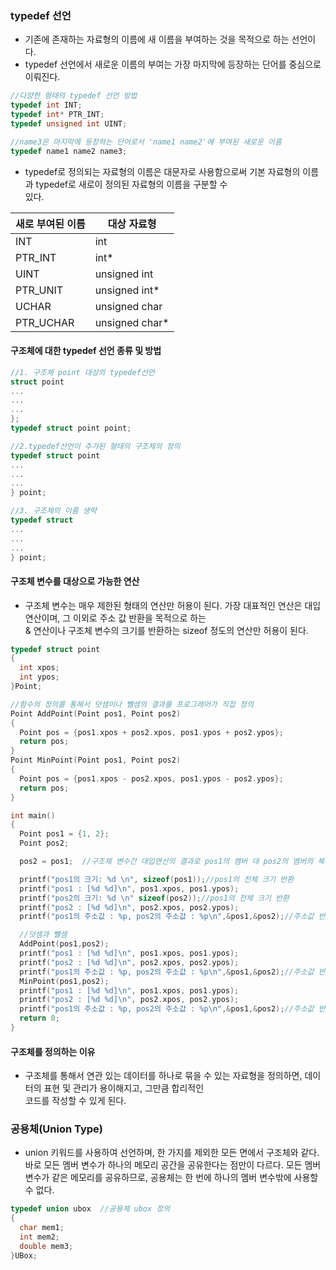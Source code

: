 ### typedef 선언
* 기존에 존재하는 자료형의 이름에 새 이름을 부여하는 것을 목적으로 하는 선언이다.
* typedef 선언에서 새로운 이름의 부여는 가장 마지막에 등장하는 단어를 중심으로 이뤄진다.
```cpp
//다양한 형태의 typedef 선언 방법
typedef int INT;
typedef int* PTR_INT;
typedef unsigned int UINT;

//name3은 마지막에 등장하는 단어로서 'name1 name2'에 부여된 새로운 이름
typedef name1 name2 name3;
```
* typedef로 정의되는 자료형의 이름은 대문자로 사용함으로써 기본 자료형의 이름과 typedef로 새로이 정의된 자료형의 이름을 구분할 수 <br/>있다.

|새로 부여된 이름|대상 자료형|
|-|-|
|INT|int|
|PTR_INT|int*|
|UINT|unsigned int|
|PTR_UNIT|unsigned int*|
|UCHAR|unsigned char|
PTR_UCHAR|unsigned char*|

#### 구조체에 대한 typedef 선언 종류 및 방법
```cpp
//1. 구조체 point 대상의 typedef선언
struct point
...
...
...
};
typedef struct point point;

//2.typedef선언이 추가된 형태의 구조체의 정의
typedef struct point
...
...
...
} point;

//3. 구조체의 이름 생략
typedef struct
...
...
...
} point;
```
#### 구조체 변수를 대상으로 가능한 연산
* 구조체 변수는 매우 제한된 형태의 연산만 허용이 된다. 가장 대표적인 연산은 대입연산이며, 그 이외로 주소 값 반환을 목적으로 하는 <br/>& 연산이나 구조체 변수의 크기를 반환하는 sizeof 정도의 연산만 허용이 된다.
```cpp
typedef struct point
{
  int xpos;
  int ypos;
}Point;

//함수의 정의를 통해서 덧셈이나 뺄셈의 결과를 프로그래머가 직접 정의
Point AddPoint(Point pos1, Point pos2)
{
  Point pos = {pos1.xpos + pos2.xpos, pos1.ypos + pos2.ypos};
  return pos;
}
Point MinPoint(Point pos1, Point pos2)
{
  Point pos = {pos1.xpos - pos2.xpos, pos1.ypos - pos2.ypos};
  return pos;
}

int main()
{
  Point pos1 = {1, 2};
  Point pos2;

  pos2 = pos1;	//구조체 변수간 대입연산의 결과로 pos1의 멤버 대 pos2의 멤버의 복사가 이루어진다.

  printf("pos1의 크기: %d \n", sizeof(pos1));//pos1의 전체 크기 반환
  printf("pos1 : [%d %d]\n", pos1.xpos, pos1.ypos);
  printf("pos2의 크기: %d \n" sizeof(pos2));//pos1의 전체 크기 반환
  printf("pos2 : [%d %d]\n", pos2.xpos, pos2.ypos);
  printf("pos1의 주소값 : %p, pos2의 주소값 : %p\n",&pos1,&pos2);//주소값 반환

  //덧셈과 뺄셈
  AddPoint(pos1,pos2);
  printf("pos1 : [%d %d]\n", pos1.xpos, pos1.ypos);
  printf("pos2 : [%d %d]\n", pos2.xpos, pos2.ypos);
  printf("pos1의 주소값 : %p, pos2의 주소값 : %p\n",&pos1,&pos2);//주소값 반환
  MinPoint(pos1,pos2);
  printf("pos1 : [%d %d]\n", pos1.xpos, pos1.ypos);
  printf("pos2 : [%d %d]\n", pos2.xpos, pos2.ypos);
  printf("pos1의 주소값 : %p, pos2의 주소값 : %p\n",&pos1,&pos2);//주소값 반환
  return 0;
}
```
#### 구조체를 정의하는 이유
* 구조체를 통해서 연관 있는 데이터를 하나로 묶을 수 있는 자료형을 정의하면, 데이터의 표현 및 관리가 용이해지고, 그만큼 합리적인 <br/>코드를 작성할 수 있게 된다.

### 공용체(Union Type)
* union 키워드를 사용하여 선언하며, 한 가지를 제외한 모든 면에서 구조체와 같다. 바로 모든 멤버 변수가 하나의 메모리 공간을 공유한다는 점만이 다르다. 모든 멤버 변수가 같은 메모리를 공유하므로, 공용체는 한 번에 하나의 멤버 변수밖에 사용할 수 없다.
```cpp
typedef union ubox  //공용체 ubox 정의
{
  char mem1;
  int mem2;
  double mem3;
}UBox;








